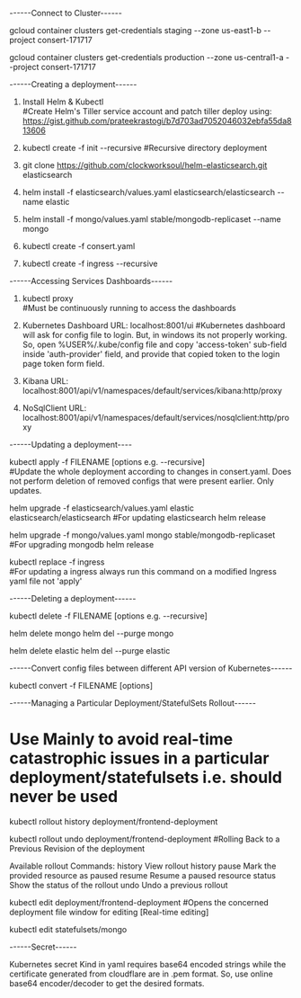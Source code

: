 ------Connect to Cluster------

gcloud container clusters get-credentials staging --zone us-east1-b --project consert-171717

gcloud container clusters get-credentials production --zone us-central1-a --project consert-171717

------Creating a deployment------

1. Install Helm & Kubectl   
#Create Helm's Tiller service account and patch tiller deploy using: https://gist.github.com/prateekrastogi/b7d703ad7052046032ebfa55da813606  

2. kubectl create -f init --recursive         #Recursive directory deployment

3. git clone https://github.com/clockworksoul/helm-elasticsearch.git elasticsearch

4. helm install -f elasticsearch/values.yaml elasticsearch/elasticsearch --name elastic

5. helm install -f mongo/values.yaml stable/mongodb-replicaset --name mongo

6. kubectl create -f consert.yaml

7. kubectl create -f ingress --recursive

------Accessing Services Dashboards------

1. kubectl proxy                       
    #Must be continuously running to access the dashboards

2. Kubernetes Dashboard URL: localhost:8001/ui
    #Kubernetes dashboard will ask for config file to login. But, in windows its not properly working. So, open %USER%/.kube/config file and copy 'access-token' sub-field inside 'auth-provider' field, and provide that copied token to the login page token form field.

3. Kibana URL: localhost:8001/api/v1/namespaces/default/services/kibana:http/proxy

4. NoSqlClient URL: localhost:8001/api/v1/namespaces/default/services/nosqlclient:http/proxy

------Updating a deployment----

kubectl apply -f FILENAME [options e.g. --recursive]                 
#Update the whole deployment according to changes in consert.yaml. Does not perform deletion of removed configs that were present earlier. Only updates.

helm upgrade -f elasticsearch/values.yaml elastic elasticsearch/elasticsearch
#For updating elasticsearch helm release

helm upgrade -f mongo/values.yaml mongo stable/mongodb-replicaset
#For upgrading mongodb helm release 

kubectl replace -f ingress                    
#For updating a ingress always run this command on a modified Ingress yaml file not 'apply'


------Deleting a deployment------

kubectl delete -f FILENAME [options e.g. --recursive]

helm delete mongo
helm del --purge mongo

helm delete elastic
helm del --purge elastic

------Convert config files between different API version of Kubernetes------

kubectl convert -f FILENAME [options]


------Managing a Particular Deployment/StatefulSets Rollout------

# Use Mainly to avoid real-time catastrophic issues in a particular deployment/statefulsets i.e.     should never be used

kubectl rollout history deployment/frontend-deployment

kubectl rollout undo deployment/frontend-deployment   #Rolling Back to a Previous Revision of the deployment

Available rollout Commands:
  history     View rollout history
  pause       Mark the provided resource as paused
  resume      Resume a paused resource
  status      Show the status of the rollout
  undo        Undo a previous rollout

kubectl edit deployment/frontend-deployment      #Opens the concerned deployment file window for editing [Real-time editing]

kubectl edit statefulsets/mongo


------Secret------

Kubernetes secret Kind in yaml requires base64 encoded strings while the certificate generated from cloudflare are in .pem format.
So, use online base64 encoder/decoder to get the desired formats.